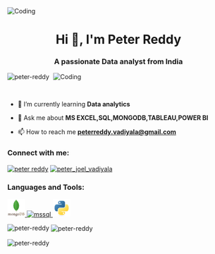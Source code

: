 <img align="MasterHead" alt="Coding" width="800" src="https://www.springboard.com/blog/wp-content/uploads/2015/10/DataScienceContentBanner-700x252.png">
<h1 align="center">Hi 👋, I'm Peter Reddy</h1>
<h3 align="center">A passionate Data analyst from India</h3>
<img align="right" alt="Coding" width="400" src="https://www.arkatechture.com/hs-fs/hubfs/Data%20Flow%20Generic-gif.gif?width=539&name=Data%20Flow%20Generic-gif.gif">

<p align="left"> <img src="https://komarev.com/ghpvc/?username=peter-reddy&label=Profile%20views&color=0e75b6&style=flat" alt="peter-reddy" /> </p>

<p align="left"> <a href="https://twitter.com/" target="blank"><img src="https://img.shields.io/twitter/follow/?logo=twitter&style=for-the-badge" alt="" /></a> </p>

- 🌱 I’m currently learning **Data analytics**

- 💬 Ask me about **MS EXCEL,SQL,MONGODB,TABLEAU,POWER BI**

- 📫 How to reach me **peterreddy.vadiyala@gmail.com**

<h3 align="left">Connect with me:</h3>
<p align="left">
<a href="https://linkedin.com/in/peter reddy" target="blank"><img align="center" src="https://raw.githubusercontent.com/rahuldkjain/github-profile-readme-generator/master/src/images/icons/Social/linked-in-alt.svg" alt="peter reddy" height="30" width="40" /></a>
<a href="https://instagram.com/peter_joel_vadiyala" target="blank"><img align="center" src="https://raw.githubusercontent.com/rahuldkjain/github-profile-readme-generator/master/src/images/icons/Social/instagram.svg" alt="peter_joel_vadiyala" height="30" width="40" /></a>
</p>

<h3 align="left">Languages and Tools:</h3>
<p align="left"> <a href="https://www.mongodb.com/" target="_blank" rel="noreferrer"> <img src="https://raw.githubusercontent.com/devicons/devicon/master/icons/mongodb/mongodb-original-wordmark.svg" alt="mongodb" width="40" height="40"/> </a> <a href="https://www.microsoft.com/en-us/sql-server" target="_blank" rel="noreferrer"> <img src="https://www.svgrepo.com/show/303229/microsoft-sql-server-logo.svg" alt="mssql" width="40" height="40"/> </a> <a href="https://www.python.org" target="_blank" rel="noreferrer"> <img src="https://raw.githubusercontent.com/devicons/devicon/master/icons/python/python-original.svg" alt="python" width="40" height="40"/> </a> </p>

<p><img align="left" src="https://github-readme-stats.vercel.app/api/top-langs?username=peter-reddy&show_icons=true&locale=en&layout=compact" alt="peter-reddy" /></p>

<p>&nbsp;<img align="center" src="https://github-readme-stats.vercel.app/api?username=peter-reddy&show_icons=true&locale=en" alt="peter-reddy" /></p>

<p><img align="center" src="https://github-readme-streak-stats.herokuapp.com/?user=peter-reddy&" alt="peter-reddy" /></p>

